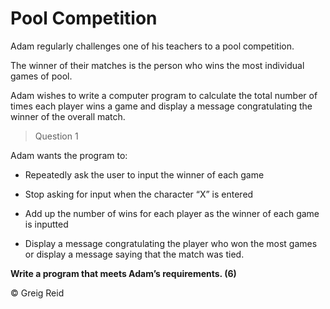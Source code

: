 # Pool Competition

Adam regularly challenges one of his teachers to a pool competition.  

The winner of their matches is the person who wins the most individual games of pool.

Adam wishes to write a computer program to calculate the total number of times each player wins a game and display a message congratulating the winner of the overall match.  

> Question 1

Adam wants the program to:

* Repeatedly ask the user to input the winner of each game

* Stop asking for input when the character “X” is entered

* Add up the number of wins for each player as the winner of each game is inputted

* Display a message congratulating the player who won the most games or display a message saying that the match was tied. 

**Write a program that meets Adam’s requirements.  (6)**

&copy; Greig Reid
